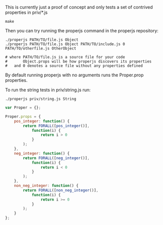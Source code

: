 This is currently just a proof of concept and only tests a set of
contrived properties in priv/*.js

    make

Then you can try running the properjs command in the properjs repository:

    ./properjs PATH/TO/file.js Object
    ./properjs PATH/TO/file.js Object PATH/TO/include.js 0 PATH/TO/otherfile.js OtherObject

    # where PATH/TO/file.js is a source file for your code
    #       Object.props will be how properjs discovers its properties
    #   and 0 denotes a source file without any properties defined

By default running properjs with no arguments runs the Proper.prop
properties.

To run the string tests in priv/string.js run:

    ./properjs priv/string.js String

```javascript
var Proper = {};

Proper.props = {
    pos_integer: function() {
        return FORALL([pos_integer()],
            function(i) {
                return i > 0
            }
        );
    },
    neg_integer: function() {
        return FORALL([neg_integer()],
            function(i) {
                return i < 0
            }
        );
    },
    non_neg_integer: function() {
        return FORALL([non_neg_integer()],
            function(i) {
                return i >= 0
            }
        );
    }
};
```
